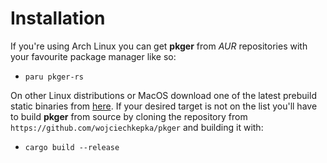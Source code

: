 # Installation

If you're using Arch Linux you can get **pkger** from *AUR* repositories with your favourite package manager like so:
 - `paru pkger-rs`

On other Linux distributions or MacOS download one of the latest prebuild static binaries from [here](https://github.com/wojciechkepka/pkger/releases). If your desired target is not on the list you'll have to build **pkger** from source by cloning the repository from `https://github.com/wojciechkepka/pkger` and building it with:
 - `cargo build --release`
